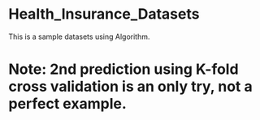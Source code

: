 # Health_Insurance_Datasets
This is a sample datasets using Algorithm.  
# Note: 2nd prediction using K-fold cross validation is an only try, not a perfect example. 
